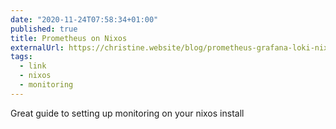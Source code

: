 ```yaml
---
date: "2020-11-24T07:58:34+01:00"
published: true
title: Prometheus on Nixos
externalUrl: https://christine.website/blog/prometheus-grafana-loki-nixos-2020-11-20
tags:
  - link
  - nixos
  - monitoring
---
```

Great guide to setting up monitoring on your nixos install

